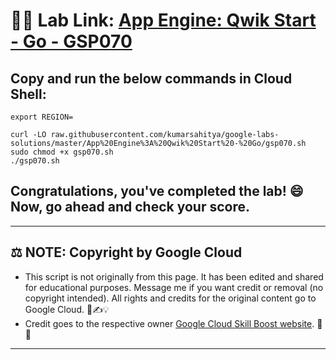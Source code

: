 # 👨‍💻 Lab Link: [App Engine: Qwik Start - Go - GSP070](https://www.cloudskillsboost.google/games/6064/labs/38617)

## Copy and run the below commands in Cloud Shell:

```
export REGION=

curl -LO raw.githubusercontent.com/kumarsahitya/google-labs-solutions/master/App%20Engine%3A%20Qwik%20Start%20-%20Go/gsp070.sh
sudo chmod +x gsp070.sh
./gsp070.sh
```


## Congratulations, you've completed the lab! 😄 Now, go ahead and check your score.

---

## ⚖️ NOTE: Copyright by Google Cloud
* This script is not originally from this page. It has been edited and shared for educational purposes. Message me if you want credit or removal (no copyright intended). All rights and credits for the original content go to Google Cloud. 📜✍️💡
* Credit goes to the respective owner [Google Cloud Skill Boost website](https://www.cloudskillsboost.google/). 🙏👑

---
